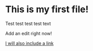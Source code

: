 # This is my first file!

Test test test test text

Add an edit right now!

[I will also include a link](https://pages.18f.gov/slides/github-basics/#/15)
